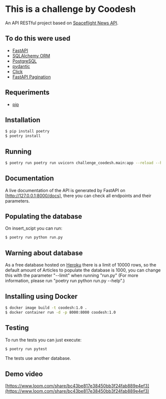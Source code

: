 # This is a challenge by Coodesh

An API RESTful project based on [Spaceflight News API].

## To do this were used

- [FastAPI](https://fastapi.tiangolo.com/)
- [SQLAlchemy ORM](https://docs.sqlalchemy.org/en/14/orm/)
- [PostgreSQL](https://www.postgresql.org/)
- [pydantic](https://pydantic-docs.helpmanual.io/)
- [Click](https://click.palletsprojects.com/en/8.0.x/)
- [FastAPI Pagination](https://uriyyo-fastapi-pagination.netlify.app/)

## Requeriments
- [pip][pip-installation]

## Installation
```bash
$ pip install poetry
$ poetry install
```
## Running
```bash
$ poetry run poetry run uvicorn challenge_coodesh.main:app --reload --host 0.0.0.0
```
## Documentation
A live documentation of the API is generated by FastAPI on [http://127.0.0.1:8000/docs], there you can check all endpoints and their parameters.

## Populating the database
On insert_scipt you can run:
```bash
$ poetry run python run.py
```
## Warning about database
As a free database hosted on [Heroku] there is a limit of 10000 rows, so the default amount of Articles to populate the database is 1000, you can change this with the parameter "--limit" when running "run.py" (For more information, please run "poetry run python run.py --help".)

## Installing using Docker
```bash
$ docker image build -t coodesh:1.0 .
$ docker container run -d -p 8000:8000 coodesh:1.0
```

## Testing
To run the tests you can just execute:
```bash
$ poetry run pytest
```
The tests use another database.

## Demo video

[https://www.loom.com/share/bc43be817e38450bb3f24fab889e4ef3](https://www.loom.com/share/bc43be817e38450bb3f24fab889e4ef3)


[Spaceflight News API]: https://api.spaceflightnewsapi.net/v3/documentation
[FastAPI]:https://fastapi.tiangolo.com/
[SQLAlchemy ORM]: https://docs.sqlalchemy.org/en/14/orm/
[PostgreSQL]: https://www.postgresql.org/
[pip-installation]: https://pip.pypa.io/en/stable/cli/pip_install/
[http://127.0.0.1:8000/docs]: http://127.0.0.1:8000/docs
[Heroku]: https://www.heroku.com/
[http://172.17.0.4:8000]: http://172.17.0.4:8000

